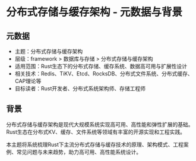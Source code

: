 # 分布式存储与缓存架构 - 元数据与背景

## 元数据

- 主题：分布式存储与缓存架构
- 层级：framework > 数据库与存储 > 分布式存储与缓存架构
- 适用范围：Rust生态下的分布式存储、缓存系统、数据高可用与扩展性设计
- 相关技术：Redis、TiKV、Etcd、RocksDB、分布式文件系统、分布式缓存、CAP理论等
- 目标读者：Rust开发者、分布式系统架构师、存储工程师

## 背景

分布式存储与缓存架构是现代大规模系统实现高可用、高性能和弹性扩展的基础。Rust生态在分布式KV、缓存、文件系统等领域有丰富的开源实现和工程实践。

本主题将系统梳理Rust下主流分布式存储与缓存技术的原理、架构模式、工程案例、常见问题与未来趋势，助力高可用、高性能系统设计。
